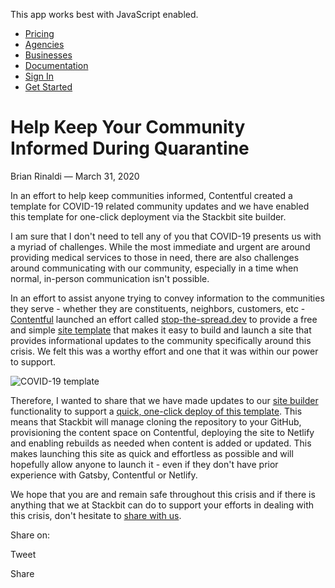 This app works best with JavaScript enabled.

- [Pricing](/pricing)
- [Agencies](/agencies)
- [Businesses](/businesses)
- [Documentation](https://www.stackbit.com/docs/)
- [Sign In](https://app.stackbit.com/)
- <a href="https://app.stackbit.com/create" class="button-component button-component-theme-accent button-component-hollow"><span>Get Started</span></a>

# Help Keep Your Community Informed During Quarantine

Brian Rinaldi — March 31, 2020

In an effort to help keep communities informed, Contentful created a template for COVID-19 related community updates and we have enabled this template for one-click deployment via the Stackbit site builder.

I am sure that I don't need to tell any of you that COVID-19 presents us with a myriad of challenges. While the most immediate and urgent are around providing medical services to those in need, there are also challenges around communicating with our community, especially in a time when normal, in-person communication isn't possible.

In an effort to assist anyone trying to convey information to the communities they serve - whether they are constituents, neighbors, customers, etc - [Contentful](https://www.contentful.com) launched an effort called [stop-the-spread.dev](https://stop-the-spread.dev/) to provide a free and simple [site template](https://github.com/contentful/covid-19-site-template) that makes it easy to build and launch a site that provides informational updates to the community specifically around this crisis. We felt this was a worthy effort and one that it was within our power to support.

![COVID-19 template](/images/1585661176-covid-19-site-template-shot-1-fcdceb98.png)

Therefore, I wanted to share that we have made updates to our [site builder](https://app.stackbit.com/create) functionality to support a [quick, one-click deploy of this template](https://app.stackbit.com/create?theme=https://github.com/contentful/covid-19-site-template&ssg=gatsby&cms=contentful&cmsExclusive). This means that Stackbit will manage cloning the repository to your GitHub, provisioning the content space on Contentful, deploying the site to Netlify and enabling rebuilds as needed when content is added or updated. This makes launching this site as quick and effortless as possible and will hopefully allow anyone to launch it - even if they don't have prior experience with Gatsby, Contentful or Netlify.

We hope that you are and remain safe throughout this crisis and if there is anything that we at Stackbit can do to support your efforts in dealing with this crisis, don't hesitate to [share with us](https://www.stackbit.com/contact).

<span class="post-share-title">Share on:</span>

Tweet

Share

<!-- -->

<!-- -->
